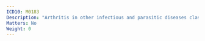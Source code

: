 ```yaml
---
ICD10: M0183
Description: "Arthritis in other infectious and parasitic diseases classified elsewhere: Forearm"
Matters: No
Weight: 0
---
```


